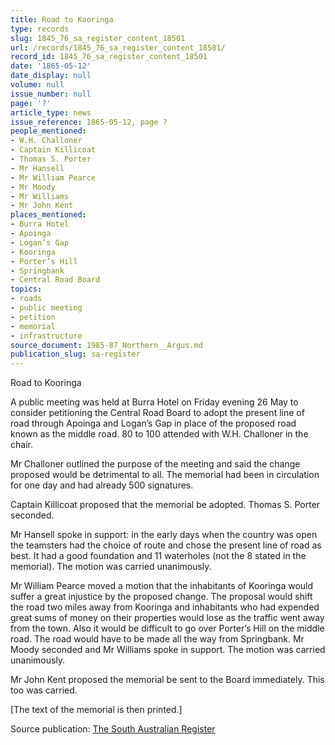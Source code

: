 ```yaml
---
title: Road to Kooringa
type: records
slug: 1845_76_sa_register_content_18501
url: /records/1845_76_sa_register_content_18501/
record_id: 1845_76_sa_register_content_18501
date: '1865-05-12'
date_display: null
volume: null
issue_number: null
page: '?'
article_type: news
issue_reference: 1865-05-12, page ?
people_mentioned:
- W.H. Challoner
- Captain Killicoat
- Thomas S. Porter
- Mr Hansell
- Mr William Pearce
- Mr Moody
- Mr Williams
- Mr John Kent
places_mentioned:
- Burra Hotel
- Apoinga
- Logan’s Gap
- Kooringa
- Porter’s Hill
- Springbank
- Central Road Board
topics:
- roads
- public meeting
- petition
- memorial
- infrastructure
source_document: 1985-87_Northern__Argus.md
publication_slug: sa-register
---
```


Road to Kooringa

A public meeting was held at Burra Hotel on Friday evening 26 May to consider petitioning the Central Road Board to adopt the present line of road through Apoinga and Logan’s Gap in place of the proposed road known as the middle road.  80 to 100 attended with W.H. Challoner in the chair.

Mr Challoner outlined the purpose of the meeting and said the change proposed would be detrimental to all.  The memorial had been in circulation for one day and had already 500 signatures.

Captain Killicoat proposed that the memorial be adopted.  Thomas S. Porter seconded.

Mr Hansell spoke in support: in the early days when the country was open the teamsters had the choice of route and chose the present line of road as best.  It had a good foundation and 11 waterholes (not the 8 stated in the memorial).  The motion was carried unanimously.

Mr William Pearce moved a motion that the inhabitants of Kooringa would suffer a great injustice by the proposed change.  The proposal would shift the road two miles away from Kooringa and inhabitants who had expended great sums of money on their properties would lose as the traffic went away from the town.  Also it would be difficult to go over Porter’s Hill on the middle road.  The road would have to be made all the way from Springbank.  Mr Moody seconded and Mr Williams spoke in support.  The motion was carried unanimously.

Mr John Kent proposed the memorial be sent to the Board immediately.  This too was carried.

[The text of the memorial is then printed.]

Source publication: [The South Australian Register](/publications/sa-register/)
